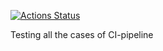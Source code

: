 <!---
[![Actions Status](https://github.com/{owner}/{repo}/workflows/{workflow_name}/badge.svg)](https://github.com/{owner}/{repo}/actions)
-->


[![Actions Status](https://github.com/kadambkaluskar/test-ci-pipeline/workflows/check_master/badge.svg)](https://github.com/kadambkaluskar/test-ci-pipeline/actions)

Testing all the cases of CI-pipeline
